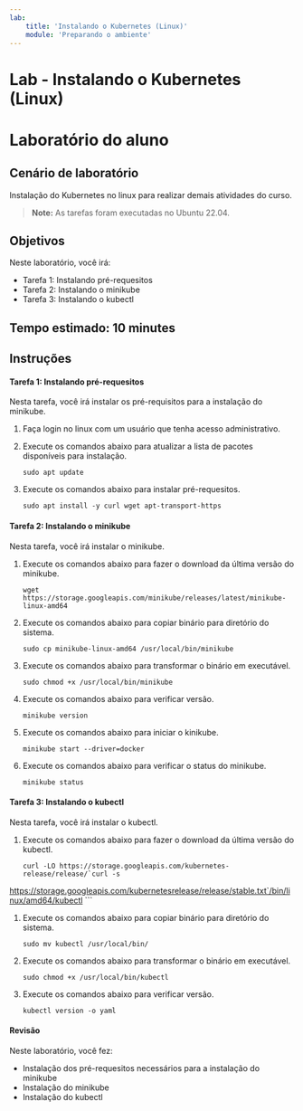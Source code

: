 ```yaml
---
lab:
    title: 'Instalando o Kubernetes (Linux)'
    module: 'Preparando o ambiente'
---
```


# Lab - Instalando o Kubernetes (Linux)

# Laboratório do aluno

## Cenário de laboratório

Instalação do Kubernetes no linux para realizar demais atividades do curso.

>**Note:** As tarefas foram executadas no Ubuntu 22.04.

## Objetivos

Neste laboratório, você irá:

+ Tarefa 1: Instalando pré-requesitos
+ Tarefa 2: Instalando o minikube
+ Tarefa 3: Instalando o kubectl

## Tempo estimado: 10 minutes

## Instruções

#### Tarefa 1: Instalando pré-requesitos

Nesta tarefa, você irá instalar os pré-requisitos para a instalação do minikube.

1. Faça login no linux com um usuário que tenha acesso administrativo.

1. Execute os comandos abaixo para atualizar a lista de pacotes disponíveis para instalação.

    ```shell
    sudo apt update
    ```

1. Execute os comandos abaixo para instalar pré-requesitos.

    ```shell
    sudo apt install -y curl wget apt-transport-https
    ```

#### Tarefa 2: Instalando o minikube

Nesta tarefa, você irá instalar o minikube.

1. Execute os comandos abaixo para fazer o download da última versão do minikube.

    ```shell
    wget https://storage.googleapis.com/minikube/releases/latest/minikube-linux-amd64
    ```

1. Execute os comandos abaixo para copiar binário para diretório do sistema.

    ```shell
    sudo cp minikube-linux-amd64 /usr/local/bin/minikube
    ```

1. Execute os comandos abaixo para transformar o binário em executável.

    ```shell
    sudo chmod +x /usr/local/bin/minikube
    ```

1. Execute os comandos abaixo para verificar versão.

    ```shell
    minikube version
    ```

1. Execute os comandos abaixo para iniciar o kinikube.

    ```shell
    minikube start --driver=docker
    ```

1. Execute os comandos abaixo para verificar o status do minikube.

    ```shell
    minikube status
    ```
#### Tarefa 3: Instalando o kubectl

Nesta tarefa, você irá instalar o kubectl.

1. Execute os comandos abaixo para fazer o download da última versão do kubectl.

    ```shell
    curl -LO https://storage.googleapis.com/kubernetes-release/release/`curl -s
https://storage.googleapis.com/kubernetesrelease/release/stable.txt`/bin/linux/amd64/kubectl
    ```

1. Execute os comandos abaixo para copiar binário para diretório do sistema.

    ```shell
    sudo mv kubectl /usr/local/bin/
    ```

1. Execute os comandos abaixo para transformar o binário em executável.

    ```shell
    sudo chmod +x /usr/local/bin/kubectl
    ```

1. Execute os comandos abaixo para verificar versão.

    ```shell
    kubectl version -o yaml
    ```

#### Revisão

Neste laboratório, você fez:

- Instalação dos pré-requesitos necessários para a instalação do minikube
- Instalação do minikube
- Instalação do kubectl